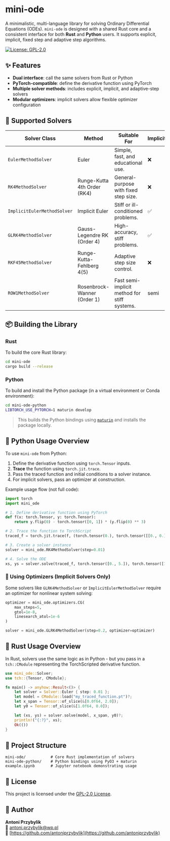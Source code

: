 # mini-ode

A minimalistic, multi-language library for solving Ordinary Differential Equations (ODEs). `mini-ode` is designed with a shared Rust core and a consistent interface for both **Rust** and **Python** users. It supports explicit, implicit, fixed step and adaptive step algorithms.

[![License: GPL-2.0](https://img.shields.io/badge/License-GPL%20v2-blue.svg)](LICENSE)

## ✨ Features

- **Dual interface**: call the same solvers from Rust or Python
- **PyTorch-compatible**: define the derivative function using PyTorch
- **Multiple solver methods**: includes explicit, implicit, and adaptive-step solvers
- **Modular optimizers**: implicit solvers allow flexible optimizer configuration

## 🧠 Supported Solvers

| Solver Class               | Method                                 | Suitable For                                 | Implicit | Adaptive Step |
|----------------------------|----------------------------------------|----------------------------------------------|----------|----------------|
| `EulerMethodSolver`        | Euler                                  | Simple, fast, and educational use.           | ❌       | ❌             |
| `RK4MethodSolver`          | Runge-Kutta 4th Order (RK4)            | General-purpose with fixed step size.        | ❌       | ❌             |
| `ImplicitEulerMethodSolver`| Implicit Euler                         | Stiff or ill-conditioned problems.           | ✅       | ❌             |
| `GLRK4MethodSolver`        | Gauss-Legendre RK (Order 4)            | High-accuracy, stiff problems.               | ✅       | ❌             |
| `RKF45MethodSolver`        | Runge-Kutta-Fehlberg 4(5)              | Adaptive step size control.                  | ❌       | ✅             |
| `ROW1MethodSolver`         | Rosenbrock-Wanner (Order 1)            | Fast semi-implicit method for stiff systems. | semi  | ❌             |

## 📦 Building the Library

### Rust

To build the core Rust library:

```bash
cd mini-ode
cargo build --release
```

### Python

To build and install the Python package (in a virtual environment or Conda environment):

```bash
cd mini-ode-python
LIBTORCH_USE_PYTORCH=1 maturin develop
```

> This builds the Python bindings using [`maturin`](https://github.com/PyO3/maturin) and installs the package locally.

## 🐍 Python Usage Overview

To use `mini-ode` from Python:

1. Define the derivative function using `torch.Tensor` inputs.
2. **Trace** the function using `torch.jit.trace`.
3. Pass the traced function and initial conditions to a solver instance.
4. For implicit solvers, pass an optimizer at construction.

Example usage flow (not full code):

```python
import torch
import mini_ode

# 1. Define derivative function using PyTorch
def f(x: torch.Tensor, y: torch.Tensor):
    return y.flip(0) - torch.tensor([0, 1]) * (y.flip(0) ** 3)

# 2. Trace the function to TorchScript
traced_f = torch.jit.trace(f, (torch.tensor(0.), torch.tensor([[0., 0.]])))

# 3. Create a solver instance
solver = mini_ode.RK4MethodSolver(step=0.01)

# 4. Solve the ODE
xs, ys = solver.solve(traced_f, torch.tensor([0., 5.]), torch.tensor([1.0, 0.0]))
```

### 🔧 Using Optimizers (Implicit Solvers Only)

Some solvers like `GLRK4MethodSolver` or `ImplicitEulerMethodSolver` require an optimizer for nonlinear system solving:

```python
optimizer = mini_ode.optimizers.CG(
    max_steps=5,
    gtol=1e-8,
    linesearch_atol=1e-6
)

solver = mini_ode.GLRK4MethodSolver(step=0.2, optimizer=optimizer)
```

## 🦀 Rust Usage Overview

In Rust, solvers use the same logic as in Python - but you pass in a `tch::CModule` representing the TorchScripted derivative function.

```rust
use mini_ode::Solver;
use tch::{Tensor, CModule};

fn main() -> anyhow::Result<()> {
    let solver = Solver::Euler { step: 0.01 };
    let model = CModule::load("my_traced_function.pt")?;
    let x_span = Tensor::of_slice(&[0.0f64, 2.0]);
    let y0 = Tensor::of_slice(&[1.0f64, 0.0]);

    let (xs, ys) = solver.solve(model, x_span, y0)?;
    println!("{:?}", xs);
    Ok(())
}
```

## 📁 Project Structure

```
mini-ode/           # Core Rust implementation of solvers
mini-ode-python/    # Python bindings using PyO3 + maturin
example.ipynb       # Jupyter notebook demonstrating usage
```

## 📄 License

This project is licensed under the [GPL-2.0 License](LICENSE).

## 👤 Author

**Antoni Przybylik**  
📧 [antoni.przybylik@wp.pl](mailto:antoni.przybylik@wp.pl)  
🔗 [https://github.com/antoniprzybylik](https://github.com/antoniprzybylik)
